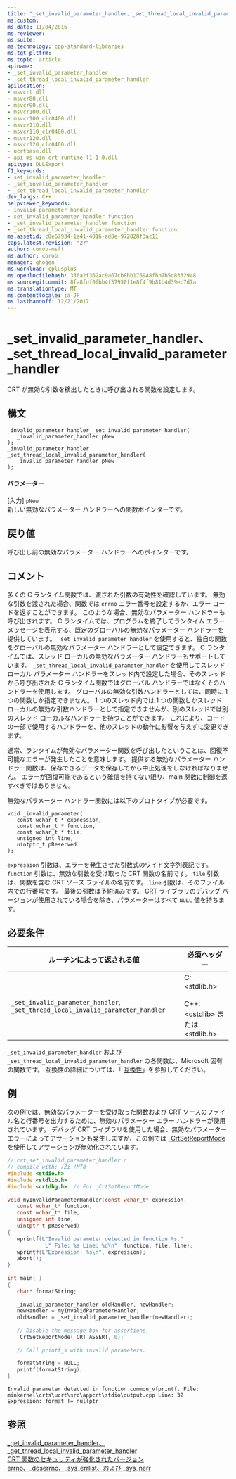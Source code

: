 ```yaml
---
title: "_set_invalid_parameter_handler、_set_thread_local_invalid_parameter_handler | Microsoft Docs"
ms.custom: 
ms.date: 11/04/2016
ms.reviewer: 
ms.suite: 
ms.technology: cpp-standard-libraries
ms.tgt_pltfrm: 
ms.topic: article
apiname:
- _set_invalid_parameter_handler
- _set_thread_local_invalid_parameter_handler
apilocation:
- msvcrt.dll
- msvcr80.dll
- msvcr90.dll
- msvcr100.dll
- msvcr100_clr0400.dll
- msvcr110.dll
- msvcr110_clr0400.dll
- msvcr120.dll
- msvcr120_clr0400.dll
- ucrtbase.dll
- api-ms-win-crt-runtime-l1-1-0.dll
apitype: DLLExport
f1_keywords:
- set_invalid_parameter_handler
- _set_invalid_parameter_handler
- _set_thread_local_invalid_parameter_handler
dev_langs: C++
helpviewer_keywords:
- invalid parameter handler
- set_invalid_parameter_handler function
- _set_invalid_parameter_handler function
- _set_thread_local_invalid_parameter_handler function
ms.assetid: c0e67934-1a41-4016-ad8e-972828f3ac11
caps.latest.revision: "27"
author: corob-msft
ms.author: corob
manager: ghogen
ms.workload: cplusplus
ms.openlocfilehash: 336a2f362ac9a67cb8bb176948fbb7b5c83329a8
ms.sourcegitcommit: 8fa8fdf0fbb4f57950f1e8f4f9b81b4d39ec7d7a
ms.translationtype: MT
ms.contentlocale: ja-JP
ms.lasthandoff: 12/21/2017
---
```

# <a name="setinvalidparameterhandler-setthreadlocalinvalidparameterhandler"></a>_set_invalid_parameter_handler、_set_thread_local_invalid_parameter_handler
CRT が無効な引数を検出したときに呼び出される関数を設定します。  
  
## <a name="syntax"></a>構文  
  
```  
_invalid_parameter_handler _set_invalid_parameter_handler(  
   _invalid_parameter_handler pNew  
);  
_invalid_parameter_handler _set_thread_local_invalid_parameter_handler(  
   _invalid_parameter_handler pNew  
);  
```  
  
#### <a name="parameters"></a>パラメーター  
 [入力] `pNew`  
 新しい無効なパラメーター ハンドラーへの関数ポインターです。  
  
## <a name="return-value"></a>戻り値  
 呼び出し前の無効なパラメーター ハンドラーへのポインターです。  
  
## <a name="remarks"></a>コメント  
 多くの C ランタイム関数では、渡された引数の有効性を確認しています。 無効な引数を渡された場合、関数では `errno` エラー番号を設定するか、エラー コードを返すことができます。 このような場合、無効なパラメーター ハンドラーも呼び出されます。 C ランタイムでは、プログラムを終了してランタイム エラー メッセージを表示する、既定のグローバルの無効なパラメーター ハンドラーを提供しています。 `_set_invalid_parameter_handler` を使用すると、独自の関数をグローバルの無効なパラメーター ハンドラーとして設定できます。 C ランタイムでは、スレッド ローカルの無効なパラメーター ハンドラーもサポートしています。 `_set_thread_local_invalid_parameter_handler` を使用してスレッド ローカル パラメーター ハンドラーをスレッド内で設定した場合、そのスレッドから呼び出された C ランタイム関数ではグローバル ハンドラーではなくそのハンドラーを使用します。 グローバルの無効な引数ハンドラーとしては、同時に 1 つの関数しか指定できません。 1 つのスレッド内では 1 つの関数しかスレッド ローカルの無効な引数ハンドラーとして指定できませんが、別のスレッドでは別のスレッド ローカルなハンドラーを持つことができます。 これにより、コードの一部で使用するハンドラーを、他のスレッドの動作に影響を与えずに変更できます。  
  
 通常、ランタイムが無効なパラメーター関数を呼び出したということは、回復不可能なエラーが発生したことを意味します。 提供する無効なパラメーター ハンドラー関数は、保存できるデータを保存してから中止処理をしなければなりません。 エラーが回復可能であるという確信を持てない限り、main 関数に制御を返すべきではありません。  
  
 無効なパラメーター ハンドラー関数には以下のプロトタイプが必要です。  
  
```  
void _invalid_parameter(  
   const wchar_t * expression,  
   const wchar_t * function,   
   const wchar_t * file,   
   unsigned int line,  
   uintptr_t pReserved  
);  
```  
  
 `expression` 引数は、エラーを発生させた引数式のワイド文字列表記です。 `function` 引数は、無効な引数を受け取った CRT 関数の名前です。 `file` 引数は、関数を含む CRT ソース ファイルの名前です。 `line` 引数は、そのファイル内での行番号です。 最後の引数は予約済みです。 CRT ライブラリのデバッグ バージョンが使用されている場合を除き、パラメーターはすべて `NULL` 値を持ちます。  
  
## <a name="requirements"></a>必要条件  
  
|ルーチンによって返される値|必須ヘッダー|  
|-------------|---------------------|  
|`_set_invalid_parameter_handler`, `_set_thread_local_invalid_parameter_handler`|C: \<stdlib.h><br /><br /> C++: \<cstdlib> または \<stdlib.h>|  
  
 `_set_invalid_parameter_handler` および `_set_thread_local_invalid_parameter_handler` の各関数は、Microsoft 固有の関数です。 互換性の詳細については、「 [互換性](../../c-runtime-library/compatibility.md)」を参照してください。  
  
## <a name="example"></a>例  
 次の例では、無効なパラメーターを受け取った関数および CRT ソースのファイル名と行番号を出力するために、無効なパラメーター エラー ハンドラーが使用されています。 デバッグ CRT ライブラリを使用した場合、無効なパラメーター エラーによってアサーションも発生しますが、この例では [_CrtSetReportMode](../../c-runtime-library/reference/crtsetreportmode.md) を使用してアサーションが無効化されています。  
  
```C  
// crt_set_invalid_parameter_handler.c  
// compile with: /Zi /MTd  
#include <stdio.h>  
#include <stdlib.h>  
#include <crtdbg.h>  // For _CrtSetReportMode  
  
void myInvalidParameterHandler(const wchar_t* expression,  
   const wchar_t* function,   
   const wchar_t* file,   
   unsigned int line,   
   uintptr_t pReserved)  
{  
   wprintf(L"Invalid parameter detected in function %s."  
            L" File: %s Line: %d\n", function, file, line);  
   wprintf(L"Expression: %s\n", expression);  
   abort();  
}  
  
int main( )  
{  
   char* formatString;  
  
   _invalid_parameter_handler oldHandler, newHandler;  
   newHandler = myInvalidParameterHandler;  
   oldHandler = _set_invalid_parameter_handler(newHandler);  
  
   // Disable the message box for assertions.  
   _CrtSetReportMode(_CRT_ASSERT, 0);  
  
   // Call printf_s with invalid parameters.  
  
   formatString = NULL;  
   printf(formatString);  
}  
```  
  
```Output  
Invalid parameter detected in function common_vfprintf. File: minkernel\crts\ucrt\src\appcrt\stdio\output.cpp Line: 32  
Expression: format != nullptr  
```  
  
## <a name="see-also"></a>参照  
 [_get_invalid_parameter_handler、_get_thread_local_invalid_parameter_handler](../../c-runtime-library/reference/get-invalid-parameter-handler-get-thread-local-invalid-parameter-handler.md)   
 [CRT 関数のセキュリティが強化されたバージョン](../../c-runtime-library/security-enhanced-versions-of-crt-functions.md)   
 [errno、_doserrno、_sys_errlist、および _sys_nerr](../../c-runtime-library/errno-doserrno-sys-errlist-and-sys-nerr.md)